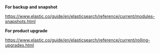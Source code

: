 **For backup and snapshot**

https://www.elastic.co/guide/en/elasticsearch/reference/current/modules-snapshots.html


**For product upgrade**


https://www.elastic.co/guide/en/elasticsearch/reference/current/rolling-upgrades.html
